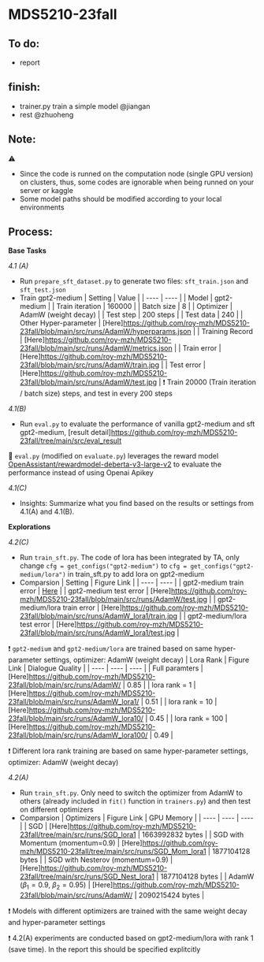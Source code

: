 # MDS5210-23fall


To do:
-
- report


finish:
-
- trainer.py train a simple model @jiangan
- rest @zhuoheng

Note:
-
⚠ 
- Since the code is runned on the computation node (single GPU version) on clusters, thus, some codes are ignorable when being runned on your server or kaggle
- Some model paths should be modified according to your local environments

Process:
-
**Base Tasks**  

*4.1 (A)*
- Run `prepare_sft_dataset.py` to generate two files: `sft_train.json` and `sft_test.json`
- Train gpt2-medium
  | Setting | Value |
  | ---- | ---- |
  | Model | gpt2-medium |
  | Train iteration | 160000 |
  | Batch size | 8 |
  | Optimizer | AdamW (weight decay) |
  | Test step | 200 steps |
  | Test data | 240 |
  | Other Hyper-parameter | [Here]<https://github.com/roy-mzh/MDS5210-23fall/blob/main/src/runs/AdamW/hyperparams.json> |
  | Training Record | [Here]<https://github.com/roy-mzh/MDS5210-23fall/blob/main/src/runs/AdamW/metrics.json> |
  | Train error | [Here]<https://github.com/roy-mzh/MDS5210-23fall/blob/main/src/runs/AdamW/train.jpg> |
  | Test error | [Here]<https://github.com/roy-mzh/MDS5210-23fall/blob/main/src/runs/AdamW/test.jpg> |
❗ Train 20000 (Train iteration / batch size) steps, and test in every 200 steps

  
*4.1(B)*
- Run `eval.py` to evaluate the performance of vanilla gpt2-medium and sft gpt2-medium, [result detail]<https://github.com/roy-mzh/MDS5210-23fall/tree/main/src/eval_result>
  
🚀 `eval.py` (modified on `evaluate.py`) leverages the reward model [OpenAssistant/rewardmodel-deberta-v3-large-v2](<https://huggingface.co/OpenAssistant/reward-model-deberta-v3-large-v2>) to evaluate the performance instead of using Openai Apikey  

*4.1(C)*
- Insights: Summarize what you find based on the results or settings from 4.1(A) and 4.1(B).

**Explorations**  
  
*4.2(C)*
- Run `train_sft.py`. The code of lora has been integrated by TA, only change `cfg = get_configs("gpt2-medium")` to `cfg = get_configs("gpt2-medium/lora")` in train_sft.py to add lora on gpt2-medium
- Comparsion
  | Setting | Figure Link |
  | ---- | ---- |
  | gpt2-medium train error | [Here](<https://github.com/roy-mzh/MDS5210-23fall/blob/main/src/runs/AdamW/train.jpg>) |
  | gpt2-medium test error | [Here]<https://github.com/roy-mzh/MDS5210-23fall/blob/main/src/runs/AdamW/test.jpg> |
  | gpt2-medium/lora train error | [Here]<https://github.com/roy-mzh/MDS5210-23fall/blob/main/src/runs/AdamW_lora1/train.jpg> |
  | gpt2-medium/lora test error | [Here]<https://github.com/roy-mzh/MDS5210-23fall/blob/main/src/runs/AdamW_lora1/test.jpg> |

❗ `gpt2-medium` and `gpt2-medium/lora` are trained based on same hyper-parameter settings, optimizer: AdamW (weight decay)
  | Lora Rank | Figure Link | Dialogue Quality |
  | ---- | ---- | ---- |
  | Full paramters | [Here]<https://github.com/roy-mzh/MDS5210-23fall/blob/main/src/runs/AdamW/> | $0.85$ |
  | lora rank = 1 | [Here]<https://github.com/roy-mzh/MDS5210-23fall/blob/main/src/runs/AdamW_lora1/> | $0.51$ |
  | lora rank = 10 | [Here]<https://github.com/roy-mzh/MDS5210-23fall/blob/main/src/runs/AdamW_lora10/> | $0.45$ |
  | lora rank = 100 | [Here]<https://github.com/roy-mzh/MDS5210-23fall/blob/main/src/runs/AdamW_lora100/> | $0.49$ |

❗ Different lora rank training are based on same hyper-parameter settings, optimizer: AdamW (weight decay)

*4.2(A)*
- Run `train_sft.py`. Only need to switch the optimizer from AdamW to others (already included in `fit()` function in `trainers.py`) and then test on different optimizers
- Comparsion
  | Optimizers | Figure Link | GPU Memory |
  | ---- | ---- | ---- |
  | SGD | [Here]<https://github.com/roy-mzh/MDS5210-23fall/tree/main/src/runs/SGD_lora1> | $1663992832$ bytes |
  | SGD with Momentum (momentum=0.9) | [Here]<https://github.com/roy-mzh/MDS5210-23fall/tree/main/src/runs/SGD_Mom_lora1> | $1877104128$ bytes |
  | SGD with Nesterov (momentum=0.9) | [Here]<https://github.com/roy-mzh/MDS5210-23fall/tree/main/src/runs/SGD_Nest_lora1> | $1877104128$ bytes |
  | AdamW ($\beta_1=0.9$, $\beta_2=0.95$) | [Here]<https://github.com/roy-mzh/MDS5210-23fall/blob/main/src/runs/AdamW/> | $2090215424$ bytes |
  
❗ Models with different optimizers are trained with the same weight decay and hyper-parameter settings

❗ 4.2(A) experiments are conducted based on gpt2-medium/lora with rank $1$ (save time). In the report this should be specified explitcitly
  
  
